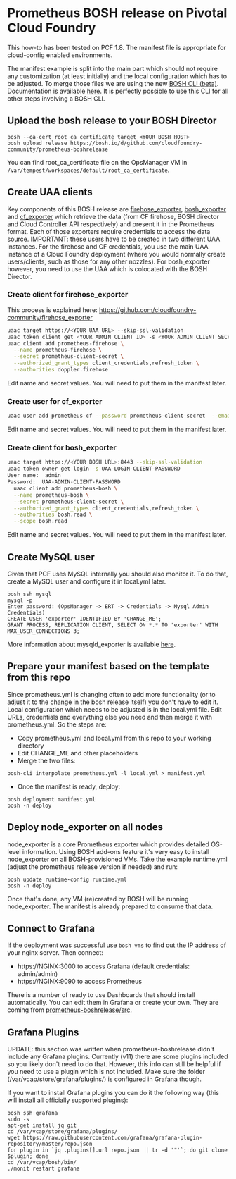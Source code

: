# Prometheus BOSH release on Pivotal Cloud Foundry

This how-to has been tested on PCF 1.8. The manifest file is appropriate for cloud-config enabled environments.

The manifest example is split into the main part which should not require any customization (at least initially) and the local configuration which has to be adjusted. To merge those files we are using the new [BOSH CLI (beta)](https://github.com/cloudfoundry/bosh-cli). Documentation is available [here](http://bosh.io/docs/cli-v2.html). It is perfectly possible to use this CLI for all other steps involving a BOSH CLI.

## Upload the bosh release to your BOSH Director

```
bosh --ca-cert root_ca_certificate target <YOUR_BOSH_HOST>
bosh upload release https://bosh.io/d/github.com/cloudfoundry-community/prometheus-boshrelease
```
You can find root_ca_certificate file on the OpsManager VM in ```/var/tempest/workspaces/default/root_ca_certificate```.

## Create UAA clients
Key components of this BOSH release are [firehose_exporter](https://github.com/cloudfoundry-community/firehose_exporter),  [bosh_exporter](https://github.com/cloudfoundry-community/bosh_exporter) and [cf_exporter](https://github.com/cloudfoundry-community/cf_exporter/) which retrieve the data (from CF firehose, BOSH director and Cloud Controller API respectively) and present it in the Prometheus format. Each of those exporters require credentials to access the data source. IMPORTANT: these users have to be created in two different UAA instances. For the firehose and CF credentials, you use the main UAA instance of a Cloud Foundry deployment (where you would normally create users/clients, such as those for any other nozzles). For bosh_exporter however, you need to use the UAA which is colocated with the BOSH Director.

### Create client for firehose_exporter
This process is explained here: https://github.com/cloudfoundry-community/firehose_exporter
```bash
uaac target https://<YOUR UAA URL> --skip-ssl-validation
uaac token client get <YOUR ADMIN CLIENT ID> -s <YOUR ADMIN CLIENT SECRET>
uaac client add prometheus-firehose \
  --name prometheus-firehose \
  --secret prometheus-client-secret \
  --authorized_grant_types client_credentials,refresh_token \
  --authorities doppler.firehose
```
Edit name and secret values. You will need to put them in the manifest later.


### Create user for cf_exporter
```bash
uaac user add prometheus-cf --password prometheus-client-secret  --emails prometheus-cf
```
Edit name and secret values. You will need to put them in the manifest later.

### Create client for bosh_exporter
```bash
uaac target https://<YOUR BOSH URL>:8443 --skip-ssl-validation
uaac token owner get login -s UAA-LOGIN-CLIENT-PASSWORD
User name:  admin
Password:  UAA-ADMIN-CLIENT-PASSWORD
  uaac client add prometheus-bosh \
  --name prometheus-bosh \
  --secret prometheus-client-secret \
  --authorized_grant_types client_credentials,refresh_token \
  --authorities bosh.read \
  --scope bosh.read
```
Edit name and secret values. You will need to put them in the manifest later.

## Create MySQL user
Given that PCF uses MySQL internally you should also monitor it. To do that, create a MySQL user and configure it in local.yml later.
```
bosh ssh mysql
mysql -p
Enter password: (OpsManager -> ERT -> Credentials -> Mysql Admin Credentials)
CREATE USER 'exporter' IDENTIFIED BY 'CHANGE_ME';
GRANT PROCESS, REPLICATION CLIENT, SELECT ON *.* TO 'exporter' WITH MAX_USER_CONNECTIONS 3;
```
More information about mysqld_exporter is available [here](https://github.com/prometheus/mysqld_exporter).

## Prepare your manifest based on the template from this repo
Since prometheus.yml is changing often to add more functionality (or to adjust it to the change in the bosh release itself) you don't have to edit it. Local configuration which needs to be adjusted is in the local.yml file. Edit URLs, credentials and everything else you need and then merge it with prometheus.yml. So the steps are:

* Copy prometheus.yml and local.yml from this repo to your working directory
* Edit CHANGE_ME and other placeholders
* Merge the two files:
```
bosh-cli interpolate prometheus.yml -l local.yml > manifest.yml
```
* Once the manifest is ready, deploy:
```
bosh deployment manifest.yml
bosh -n deploy
```

## Deploy node_exporter on all nodes
node_exporter is a core Prometheus exporter which provides detailed OS-level information. Using BOSH add-ons feature it's very easy to install node_exporter on all BOSH-provisioned VMs. Take the example runtime.yml (adjust the prometheus release version if needed) and run:
```
bosh update runtime-config runtime.yml
bosh -n deploy
```
Once that's done, any VM (re)created by BOSH will be running node_exporter. The manifest is already prepared to consume that data.

## Connect to Grafana
If the deployment was successful use ```bosh vms``` to find out the IP address of your nginx server. Then connect:
* https://NGINX:3000 to access Grafana (default credentials: admin/admin)
* https://NGINX:9090 to access Prometheus

There is a number of ready to use Dashboards that should install automatically. You can edit them in Grafana or create your own. They are coming from [prometheus-boshrelease/src](https://github.com/cloudfoundry-community/prometheus-boshrelease/tree/master/src).

## Grafana Plugins
UPDATE: this section was written when prometheus-boshrelease didn't include any Grafana plugins. Currently (v11) there are some plugins included so you likely don't need to do that. However, this info can still be helpful if you need to use a plugin which is not included. Make sure the folder (/var/vcap/store/grafana/plugins/) is configured in Grafana though.

If you want to install Grafana plugins you can do it the following way (this will install all officially supported plugins):
```
bosh ssh grafana
sudo -s
apt-get install jq git
cd /var/vcap/store/grafana/plugins/
wget https://raw.githubusercontent.com/grafana/grafana-plugin-repository/master/repo.json
for plugin in `jq .plugins[].url repo.json  | tr -d '"'`; do git clone $plugin; done
cd /var/vcap/bosh/bin/
./monit restart grafana
```
